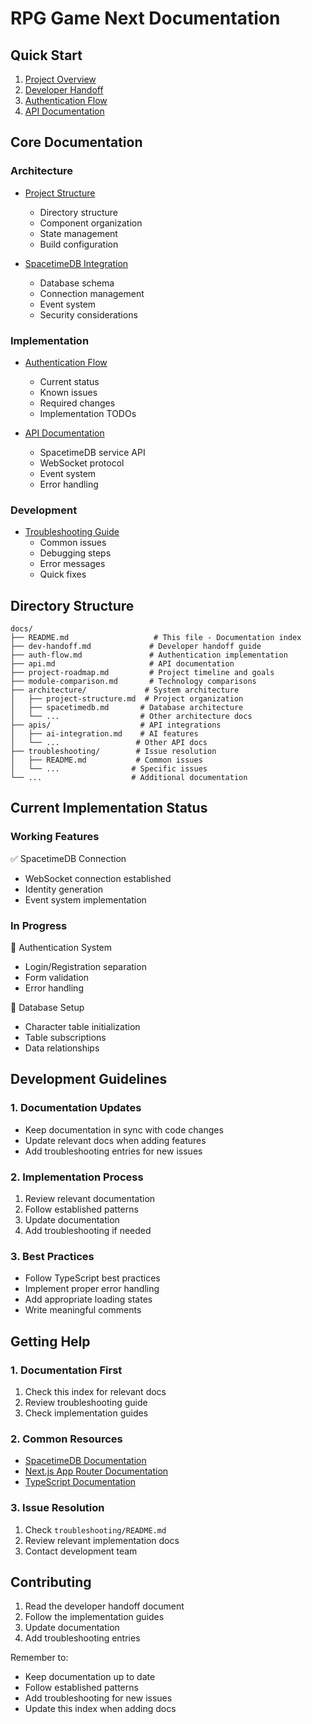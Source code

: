 # RPG Game Next Documentation

## Quick Start
1. [Project Overview](../README.md)
2. [Developer Handoff](./dev-handoff.md)
3. [Authentication Flow](./auth-flow.md)
4. [API Documentation](./api.md)

## Core Documentation

### Architecture
- [Project Structure](./architecture/project-structure.md)
  - Directory structure
  - Component organization
  - State management
  - Build configuration

- [SpacetimeDB Integration](./architecture/spacetimedb.md)
  - Database schema
  - Connection management
  - Event system
  - Security considerations

### Implementation
- [Authentication Flow](./auth-flow.md)
  - Current status
  - Known issues
  - Required changes
  - Implementation TODOs

- [API Documentation](./api.md)
  - SpacetimeDB service API
  - WebSocket protocol
  - Event system
  - Error handling

### Development
- [Troubleshooting Guide](./troubleshooting/README.md)
  - Common issues
  - Debugging steps
  - Error messages
  - Quick fixes

## Directory Structure

```
docs/
├── README.md                   # This file - Documentation index
├── dev-handoff.md             # Developer handoff guide
├── auth-flow.md               # Authentication implementation
├── api.md                     # API documentation
├── project-roadmap.md         # Project timeline and goals
├── module-comparison.md       # Technology comparisons
├── architecture/             # System architecture
│   ├── project-structure.md  # Project organization
│   ├── spacetimedb.md       # Database architecture
│   └── ...                  # Other architecture docs
├── apis/                    # API integrations
│   ├── ai-integration.md    # AI features
│   └── ...                 # Other API docs
├── troubleshooting/        # Issue resolution
│   ├── README.md           # Common issues
│   └── ...                # Specific issues
└── ...                    # Additional documentation
```

## Current Implementation Status

### Working Features
✅ SpacetimeDB Connection
- WebSocket connection established
- Identity generation
- Event system implementation

### In Progress
🚧 Authentication System
- Login/Registration separation
- Form validation
- Error handling

🚧 Database Setup
- Character table initialization
- Table subscriptions
- Data relationships

## Development Guidelines

### 1. Documentation Updates
- Keep documentation in sync with code changes
- Update relevant docs when adding features
- Add troubleshooting entries for new issues

### 2. Implementation Process
1. Review relevant documentation
2. Follow established patterns
3. Update documentation
4. Add troubleshooting if needed

### 3. Best Practices
- Follow TypeScript best practices
- Implement proper error handling
- Add appropriate loading states
- Write meaningful comments

## Getting Help

### 1. Documentation First
1. Check this index for relevant docs
2. Review troubleshooting guide
3. Check implementation guides

### 2. Common Resources
- [SpacetimeDB Documentation](https://spacetimedb.com/docs)
- [Next.js App Router Documentation](https://nextjs.org/docs/app)
- [TypeScript Documentation](https://www.typescriptlang.org/docs)

### 3. Issue Resolution
1. Check `troubleshooting/README.md`
2. Review relevant implementation docs
3. Contact development team

## Contributing

1. Read the developer handoff document
2. Follow the implementation guides
3. Update documentation
4. Add troubleshooting entries

Remember to:
- Keep documentation up to date
- Follow established patterns
- Add troubleshooting for new issues
- Update this index when adding docs
